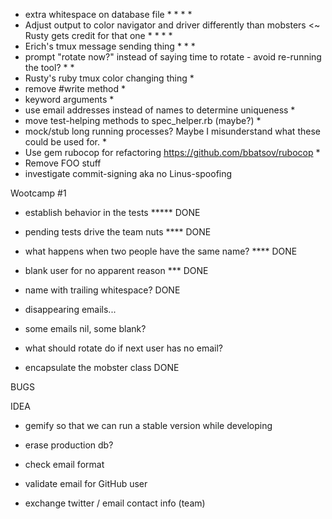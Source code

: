 * extra whitespace on database file * * * *
* Adjust output to color navigator and driver differently than mobsters <~ Rusty gets credit for that one * * * *
* Erich's tmux message sending thing * * *
* prompt "rotate now?" instead of saying time to rotate - avoid re-running the tool? * *
* Rusty's ruby tmux color changing thing *
* remove #write method *
* keyword arguments *
* use email addresses instead of names to determine uniqueness *
* move test-helping methods to spec_helper.rb (maybe?) *
* mock/stub long running processes? Maybe I misunderstand what these could be used for. *
* Use gem rubocop for refactoring https://github.com/bbatsov/rubocop *
* Remove FOO stuff
* investigate commit-signing aka no Linus-spoofing


Wootcamp #1
* establish behavior in the tests ***** DONE
* pending tests drive the team nuts **** DONE

* what happens when two people have the same name? ****  DONE

* blank user for no apparent reason *** DONE
* name with trailing whitespace? DONE


* disappearing emails...
* some emails nil, some blank?

* what should rotate do if next user has no email?
* encapsulate the mobster class DONE



BUGS


IDEA

* gemify so that we can run a stable version while developing
* erase production db?
* check email format
* validate email for GitHub user

* exchange twitter / email contact info (team)
